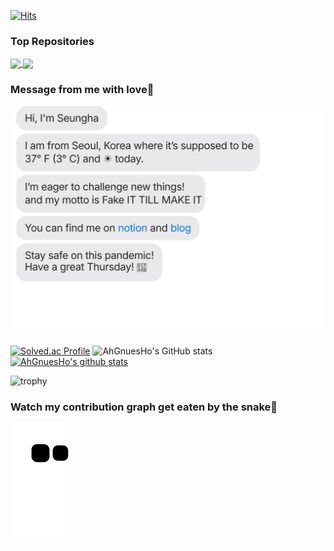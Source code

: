 [![Hits](https://hits.seeyoufarm.com/api/count/incr/badge.svg?url=https%3A%2F%2Fgithub.com%2Fseungha-o&count_bg=%2379C83D&title_bg=%23555555&icon=&icon_color=%23E7E7E7&title=hits&edge_flat=false)](https://hits.seeyoufarm.com)

### Top Repositories
<a href="https://github.com/AhGnuesHo/TIL">
  <img align="center" src="https://github-readme-stats.vercel.app/api/pin/?username=AhGnuesHo&repo=TIL&theme=buefy" />
</a>
<a href="https://github.com/AhGnuesHo/algorithmPrac">
  <img align="center" src="https://github-readme-stats.vercel.app/api/pin/?username=AhGnuesHo&repo=algorithmPrac&theme=buefy" />
</a>

### Message from me with love💪
![chat_svg](https://github.com/AhGnuesHo/AhGnuesHo/blob/main/chat.svg)

[![Solved.ac
Profile](http://mazassumnida.wtf/api/v2/generate_badge?boj=haah830)](https://solved.ac/haah830)
![AhGnuesHo's GitHub stats](https://github-readme-stats.vercel.app/api?username=AhGnuesHo&show_icons=true&theme=buefy)
[![AhGnuesHo's github stats](https://github-readme-stats.vercel.app/api/top-langs/?username=AhGnuesHo&show_icons=true&hide_border=true&title_color=004386&icon_color=004386&layout=compact)](https://github.com/AhGnuesHo)


![trophy](https://github-profile-trophy.vercel.app/?username=AhGnuesHo&title=MultiLanguage,Joined2020,Commits,Repository&margin-w=25&no-frame=true)
### Watch my contribution graph get eaten by the snake🐍
![snake svg](https://github.com/AhGnuesHo/AhGnuesHo/blob/output/github-contribution-grid-snake.svg)
